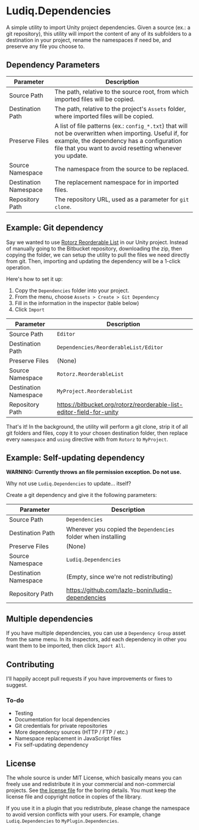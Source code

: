 # Ludiq.Dependencies

A simple utility to import Unity project dependencies. Given a source (ex.: a git repository), this utility will import the content of any of its subfolders to a destination in your project, rename the namespaces if need be, and preserve any file you choose to.

## Dependency Parameters

Parameter		| Description
------------|-------------
Source Path	|The path, relative to the source root, from which imported files will be copied.
Destination Path	|The path, relative to the project's `Assets` folder, where imported files will be copied.
Preserve Files		|A list of file patterns (ex.: `config_*.txt`) that will not be overwritten when importing. Useful if, for example, the dependency has a configuration file that you want to avoid resetting whenever you update.
Source Namespace		|The namespace from the source to be replaced.
Destination Namespace	|The replacement namespace for in imported files.
Repository Path	|The repository URL, used as a parameter for `git clone`.

## Example: Git dependency

Say we wanted to use [Rotorz Reorderable List](https://bitbucket.org/rotorz/reorderable-list-editor-field-for-unity) in our Unity project. Instead of manually going to the Bitbucket repository, downloading the zip, then copying the folder, we can setup the utility to pull the files we need directly from git. Then, importing and updating the dependency will be a 1-click operation.

Here's how to set it up:

1. Copy the `Dependencies` folder into your project. 
2. From the menu, choose `Assets > Create > Git Dependency`
3. Fill in the information in the inspector (table below)
4. Click `Import`

Parameter		| Description
------------|-------------
Source Path	|`Editor`
Destination Path	|`Dependencies/ReorderableList/Editor`
Preserve Files		| (None)
Source Namespace		|`Rotorz.ReorderableList`
Destination Namespace	|`MyProject.ReorderableList`
Repository Path	|https://bitbucket.org/rotorz/reorderable-list-editor-field-for-unity


That's it! In the background, the utility will perform a git clone, strip it of all git folders and files, copy it to your chosen destination folder, then replace every `namespace` and `using` directive with from `Rotorz` to `MyProject`.

## Example: Self-updating dependency

**WARNING: Currently throws an file permission exception. Do not use.**

Why not use `Ludiq.Dependencies` to update... itself?

Create a git dependency and give it the following parameters:

Parameter		| Description
------------|-------------
Source Path	|`Dependencies`
Destination Path	|Wherever you copied the `Dependencies` folder when installing
Preserve Files		| (None)
Source Namespace		|`Ludiq.Dependencies`
Destination Namespace	|(Empty, since we're not redistributing)
Repository Path	|https://github.com/lazlo-bonin/ludiq-dependencies

## Multiple dependencies

If you have multiple dependencies, you can use a `Dependency Group` asset from the same menu. In its inspectors, add each dependency in other you want them to be imported, then click `Import All`.

## Contributing

I'll happily accept pull requests if you have improvements or fixes to suggest.

### To-do

- Testing
- Documentation for local dependencies
- Git credentials for private repositories
- More dependency sources (HTTP / FTP / etc.)
- Namespace replacement in JavaScript files
- Fix self-updating dependency

##  License

The whole source is under MIT License, which basically means you can freely use and redistribute it in your commercial and non-commercial projects. See [the license file](LICENSE) for the boring details. You must keep the license file and copyright notice in copies of the library.

If you use it in a plugin that you redistribute, please change the namespace to avoid version conflicts with your users. For example, change `Ludiq.Dependencies` to `MyPlugin.Dependencies`.
